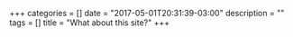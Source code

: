 +++
categories = []
date = "2017-05-01T20:31:39-03:00"
description = ""
tags = []
title = "What about this site?"
+++

